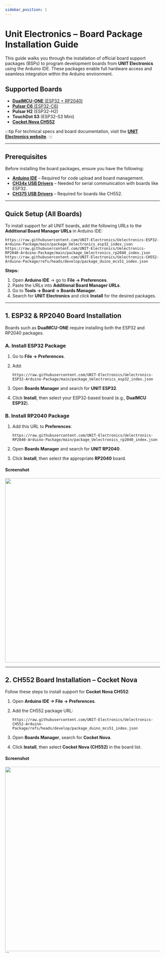 ```yaml
---
sidebar_position: 1
---
```


# Unit Electronics – Board Package Installation Guide

This guide walks you through the installation of official board support packages (BSPs) to program development boards from **UNIT Electronics** using the Arduino IDE. These packages enable full hardware access and seamless integration within the Arduino environment.

## Supported Boards

- [**DualMCU-ONE** (ESP32 + RP2040)](https://uelectronics.com/producto/unit-dualmcu-one-esp32-rp2040/)
- [**Pulsar C6** (ESP32-C6)](https://uelectronics.com/producto/unit-pulsar-esp32-c6/)
- **Pulsar H2** (ESP32-H2)
- **TouchDot S3** (ESP32-S3 Mini)
- [**Cocket Nova CH552**](https://uelectronics.com/producto/unit-cocket-nova-ch552g-tarjeta-de-desarrollo/)

:::tip
For technical specs and board documentation, visit the [**UNIT Electronics website**](https://uelectronics.com/).
:::

---

## Prerequisites

Before installing the board packages, ensure you have the following:

- [**Arduino IDE**](https://www.arduino.cc/en/software) – Required for code upload and board management.
- [**CH34x USB Drivers**](https://www.wch-ic.com/downloads/CH341SER_EXE.html) – Needed for serial communication with boards like ESP32.
- [**CH375 USB Drivers**](https://www.wch-ic.com/downloads/CH372DRV_EXE.html) – Required for boards like CH552.

---

## Quick Setup (All Boards)

To install support for all UNIT boards, add the following URLs to the **Additional Board Manager URLs** in Arduino IDE:

```plaintext
https://raw.githubusercontent.com/UNIT-Electronics/Uelectronics-ESP32-Arduino-Package/main/package_Uelectronics_esp32_index.json
https://raw.githubusercontent.com/UNIT-Electronics/Uelectronics-RP2040-Arduino-Package/main/package_Uelectronics_rp2040_index.json
https://raw.githubusercontent.com/UNIT-Electronics/Uelectronics-CH552-Arduino-Package/refs/heads/develop/package_duino_mcs51_index.json
````

**Steps:**

1. Open **Arduino IDE** → go to **File → Preferences**.
2. Paste the URLs into **Additional Board Manager URLs**.
3. Go to **Tools → Board → Boards Manager**.
4. Search for **UNIT Electronics** and click **Install** for the desired packages.

---

## 1. ESP32 & RP2040 Board Installation

Boards such as **DualMCU-ONE** require installing both the ESP32 and RP2040 packages.

### A. Install ESP32 Package

1. Go to **File → Preferences**.
2. Add:

   ```plaintext
   https://raw.githubusercontent.com/UNIT-Electronics/Uelectronics-ESP32-Arduino-Package/main/package_Uelectronics_esp32_index.json
   ```
3. Open **Boards Manager** and search for **UNIT ESP32**.
4. Click **Install**, then select your ESP32-based board (e.g., **DualMCU ESP32**).

### B. Install RP2040 Package

1. Add this URL to **Preferences**:

   ```plaintext
   https://raw.githubusercontent.com/UNIT-Electronics/Uelectronics-RP2040-Arduino-Package/main/package_Uelectronics_rp2040_index.json
   ```
2. Open **Boards Manager** and search for **UNIT RP2040**.
3. Click **Install**, then select the appropriate **RP2040** board.

#### Screenshot

<div style={{ textAlign: "center" }}>
  <img src="https://raw.githubusercontent.com/Rabadan-uelectronics/DualMCU-RP2040-Arduino-Package/refs/heads/main/releases/download/0.0.0/BoardsManager.png" width="600px" />
</div>

---

## 2. CH552 Board Installation – Cocket Nova

Follow these steps to install support for **Cocket Nova CH552**:

1. Open **Arduino IDE → File → Preferences**.
2. Add the CH552 package URL:

   ```plaintext
   https://raw.githubusercontent.com/UNIT-Electronics/Uelectronics-CH552-Arduino-Package/refs/heads/develop/package_duino_mcs51_index.json
   ```
3. Open **Boards Manager**, search for **Cocket Nova**.
4. Click **Install**, then select **Cocket Nova (CH552)** in the board list.

#### Screenshot

<div style={{ textAlign: "center" }}>
  <img src="https://raw.githubusercontent.com/UNIT-Electronics/Uelectronics-CH552-Arduino-Package/refs/heads/main/images/board_json.png" width="600px" />
</div>
```

